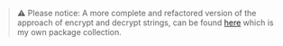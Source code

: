 > ⚠ Please notice: A more complete and refactored version of the approach of encrypt and decrypt strings, can be found [here](https://github.com/sven-seyfert/gomisc) which is my own package collection.
